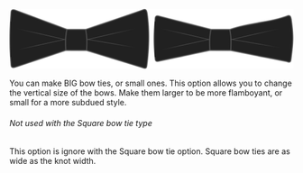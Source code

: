 ![Bow ties Wide and Narrow](tipwidth.svg)

You can make BIG bow ties, or small ones. This option allows you to change the vertical size of the bows. Make
them larger to be more flamboyant, or small for a more subdued style.

<Note>

###### Not used with the Square bow tie type

This option is ignore with the Square bow tie option. Square bow ties are as wide as the knot width.

</Note>
